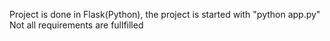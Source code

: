 Project is done in Flask(Python),
the project is started with "python app.py"
Not all requirements are fullfilled
